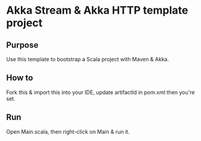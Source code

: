 # Akka Stream & Akka HTTP template project

## Purpose

Use this template to bootstrap a Scala project with Maven & Akka.

## How to

Fork this & import this into your IDE, update artifactId in pom.xml then you're set.

## Run

Open Main.scala, then right-click on Main & run it.
